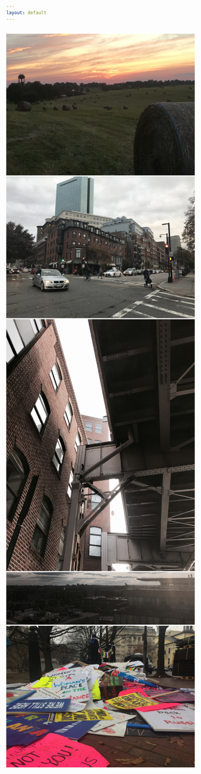 ```yaml
---
layout: default
---
```


<br>

<img class="profile-picture" src="kentucky_farm.jpg">



<img class="profile-picture" src="boston.jpg">



<img class="profile-picture" src="building_and_windows.jpg">



<img class="profile-picture" src="dc_rooftop.jpg">



<img class="profile-picture" src="womens_march_posters.jpg">
